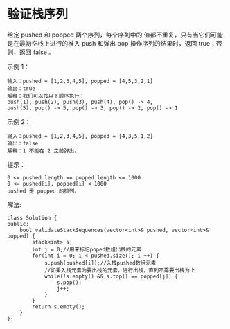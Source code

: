 #  验证栈序列

给定 pushed 和 popped 两个序列，每个序列中的 值都不重复，只有当它们可能是在最初空栈上进行的推入 push 和弹出 pop 操作序列的结果时，返回 true；否则，返回 false 。


示例 1：
```
输入：pushed = [1,2,3,4,5], popped = [4,5,3,2,1]
输出：true
解释：我们可以按以下顺序执行：
push(1), push(2), push(3), push(4), pop() -> 4,
push(5), pop() -> 5, pop() -> 3, pop() -> 2, pop() -> 1
```
示例 2：
```
输入：pushed = [1,2,3,4,5], popped = [4,3,5,1,2]
输出：false
解释：1 不能在 2 之前弹出。
```

提示：
```
0 <= pushed.length == popped.length <= 1000
0 <= pushed[i], popped[i] < 1000
pushed 是 popped 的排列。
```

解法:
```
class Solution {
public:
    bool validateStackSequences(vector<int>& pushed, vector<int>& popped) {
        stack<int> s;
        int j = 0;//用来标记poped数组出栈的元素
        for(int i = 0; i < pushed.size(); i ++) {
            s.push(pushed[i]);//入栈pushed数组元素
            //如果入栈元素为要出栈的元素，进行出栈，直到不需要出栈为止
            while(!s.empty() && s.top() == popped[j]) {
                s.pop();
                j++;
            }
        }
        return s.empty();
    }
};
```
